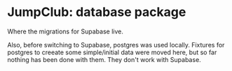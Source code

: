 # JumpClub: database package

Where the migrations for Supabase live.

Also, before switching to Supabase, postgres was used locally. Fixtures for postgres to creeate some simple/initial data were moved here, but so far nothing has been done with them. They don't work with Supabase.
